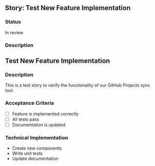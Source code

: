## Story: Test New Feature Implementation

### Status

In review

### Description

## Test New Feature Implementation

### Description
This is a test story to verify the functionality of our GitHub Projects sync tool.

### Acceptance Criteria
- [ ] Feature is implemented correctly
- [ ] All tests pass
- [ ] Documentation is updated

### Technical Implementation
- Create new components
- Write unit tests
- Update documentation



